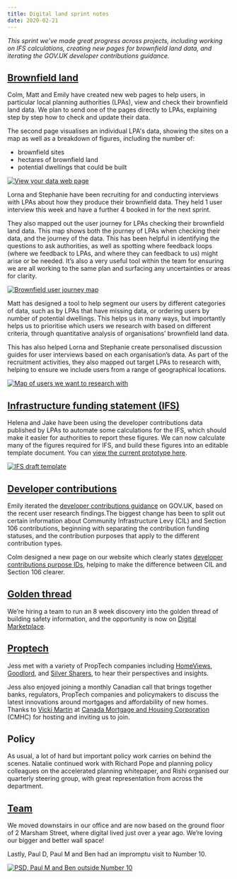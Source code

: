 ```yaml
---
title: Digital land sprint notes
date: 2020-02-21
---
```


_This sprint we’ve made great progress across projects, including working on IFS calculations, creating new pages for brownfield land data, and iterating the GOV.UK developer contributions guidance._

## [Brownfield land](https://digital-land.github.io/project/brownfield-sites/) 

Colm, Matt and Emily have created new web pages to help users, in particular local planning authorities (LPAs), view and check their brownfield land data. We plan to send one of the pages directly to LPAs, explaining step by step how to check and update their data.

The second page visualises an individual LPA's data, showing the sites on a map as well as a breakdown of figures, including the number of:

* brownfield sites
* hectares of brownfield land
* potential dwellings that could be built

<a data-flickr-embed="true" href="https://www.flickr.com/photos/182343195@N08/49565565722/in/dateposted-public/" title="View your data web page"><img src="https://live.staticflickr.com/65535/49565565722_a4867cd0ce_c.jpg" alt="View your data web page"></a>

Lorna and Stephanie have been recruiting for and conducting interviews with LPAs about how they produce their brownfield data. They held 1 user interview this week and have a further 4 booked in for the next sprint. 

They also mapped out the user journey for LPAs checking their brownfield land data. This map shows both the journey of LPAs when checking their data, and the journey of the data. This has been helpful in identifying the questions to ask authorities, as well as spotting where feedback loops (where we feedback to LPAs, and where they can feedback to us) might arise or be needed. It’s also a very useful tool within the team for ensuring we are all working to the same plan and surfacing any uncertainties or areas for clarity.

<a data-flickr-embed="true" href="https://www.flickr.com/photos/182343195@N08/49565564767/in/dateposted-public/" title="Brownfield user journey map"><img src="https://live.staticflickr.com/65535/49565564767_3df5d5d4ea_c.jpg" alt="Brownfield user journey map"></a>

Matt has designed a tool to help segment our users by different categories of data, such as by LPAs that have missing data, or ordering users by number of potential dwellings. This helps us in many ways, but importantly helps us to prioritise which users we research with based on different criteria, through quantitative analysis of organisations’ brownfield land data.

This has also helped Lorna and Stephanie create personalised discussion guides for user interviews based on each organisation’s data. As part of the recruitment activities, they also mapped out target LPAs to research with, helping to ensure we include users from a range of geographical locations.

<a data-flickr-embed="true" href="https://www.flickr.com/photos/182343195@N08/49564836053/in/dateposted-public/" title="Map of users we want to research with"><img src="https://live.staticflickr.com/65535/49564836053_f37213c05e_c.jpg" alt="Map of users we want to research with"></a>

## [Infrastructure funding statement (IFS)](https://digital-land.github.io/project/infrastructure-funding-statement/) 

Helena and Jake have been using the developer contributions data published by LPAs to automate some calculations for the IFS, which should make it easier for authorities to report these figures. We can now calculate many of the figures required for IFS, and build these figures into an editable template document. You can [view the current prototype here](https://developer-contributions-ifs.herokuapp.com/).

<a data-flickr-embed="true" href="https://www.flickr.com/photos/182343195@N08/49564953613/in/dateposted-public/" title="IFS draft template"><img src="https://live.staticflickr.com/65535/49564953613_655314f070_c.jpg" alt="IFS draft template"></a>

## [Developer contributions](https://digital-land.github.io/project/developer-contributions/)

Emily iterated the [developer contributions guidance](https://www.gov.uk/guidance/publish-your-developer-contributions-data) on GOV.UK, based on the recent user research findings.The biggest change has been to split out certain information about Community Infrastructure Levy (CIL) and Section 106 contributions, beginning with separating the contribution funding statuses, and the contribution purposes that apply to the different contribution types. 

Colm designed a new page on our website which clearly states [developer contributions purpose IDs](https://digital-land.github.io/tools/developer-contribution-purposes.html), helping to make the difference between CIL and Section 106 clearer.

## [Golden thread](https://digital-land.github.io/project/golden-thread-of-building-information/)

We’re hiring a team to run an 8 week discovery into the golden thread of building safety information, and the opportunity is now on [Digital Marketplace](https://www.digitalmarketplace.service.gov.uk/digital-outcomes-and-specialists/opportunities/11868). 

## [Proptech](https://digital-land.github.io/users/proptech/)

Jess met with a variety of PropTech companies including [HomeViews](https://www.homeviews.com/), [Goodlord](https://www.goodlord.co/), and [Silver Sharers](https://www.silversharers.com/), to hear their perspectives and insights. 

Jess also enjoyed joining a monthly Canadian call that brings together banks, regulators, PropTech companies and policymakers to discuss the latest innovations around mortgages and affordability of new homes. Thanks to [Vicki Martin](https://www.linkedin.com/in/vicki-martin-career) at [Canada Mortgage and Housing Corporation](https://www.cmhc-schl.gc.ca/) (CMHC) for hosting and inviting us to join.

## Policy

As usual, a lot of hard but important policy work carries on behind the scenes. Natalie continued work with Richard Pope and planning policy colleagues on the accelerated planning whitepaper, and Rishi organised our quarterly steering group, with great representation from across the department.

## [Team](https://digital-land.github.io/about/)

We moved downstairs in our office and are now based on the ground floor of 2 Marsham Street, where digital lived just over a year ago. We’re loving our bigger and better wall space!

Lastly, Paul D, Paul M and Ben had an impromptu visit to Number 10.

<a data-flickr-embed="true" href="https://www.flickr.com/photos/182343195@N08/49565170398/in/dateposted-public/" title="PSD, Paul M and Ben outside Number 10"><img src="https://live.staticflickr.com/65535/49565170398_bccccb0e5e_c.jpg" alt="PSD, Paul M and Ben outside Number 10"></a>
